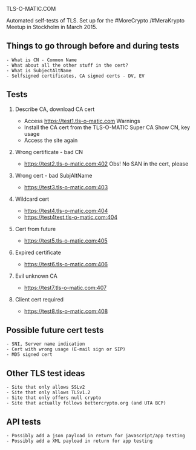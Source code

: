 TLS-O-MATIC.COM

Automated self-tests of TLS. Set up for the #MoreCrypto /#MeraKrypto
Meetup in Stockholm in March 2015.


Things to go through before and during tests
--------------------------------------------
	- What is CN - Common Name
	- What about all the other stuff in the cert?
	- What is SubjectAltName
	- Selfsigned certificates, CA signed certs - DV, EV

Tests
-----

1.	Describe CA, download CA cert
	- Access https://test1.tls-o-matic.com
		Warnings
	- Install the CA cert from the TLS-O-MATIC Super CA
		Show CN, key usage
	- Access the site again

2.	Wrong certificate - bad CN
	- https://test2.tls-o-matic.com:402
		Obs! No SAN in the cert, please

3.	Wrong cert - bad SubjAltName
	- https://test3.tls-o-matic.com:403

4.	Wildcard cert
	- https://test4.tls-o-matic.com:404
	- https://test4test.tls-o-matic.com:404

5.	Cert from future
	- https://test5.tls-o-matic.com:405

6. 	Expired certificate
	- https://test6.tls-o-matic.com:406

7.	Evil unknown CA
	- https://test7.tls-o-matic.com:407

8.	Client cert required
	- https://test8.tls-o-matic.com:408

Possible future cert tests
--------------------------
	- SNI, Server name indication
	- Cert with wrong usage (E-mail sign or SIP)
	- MD5 signed cert

Other TLS test ideas
--------------------
	- Site that only allows SSLv2
	- Site that only allows TLSv1.2
	- Site that only offers null crypto
	- Site that actually follows bettercrypto.org (and UTA BCP)

API tests
---------
	- Possibly add a json payload in return for javascript/app testing
	- Possibly add a XML payload in return for app testing

